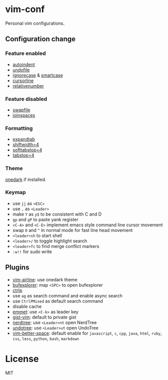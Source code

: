 # vim-conf

Personal vim configurations.

## Configuration change

### Feature enabled
* [autoindent](http://vimdoc.sourceforge.net/htmldoc/options.html#'autoindent')
* [undofile](http://vimdoc.sourceforge.net/htmldoc/options.html#'undofile')
* [ignorecase](http://vimdoc.sourceforge.net/htmldoc/options.html#'ignorecase') & [smartcase](http://vimdoc.sourceforge.net/htmldoc/options.html#'smartcase')
* [cursorline](http://vimdoc.sourceforge.net/htmldoc/options.html#'cursorline')
* [relativenumber](http://vimdoc.sourceforge.net/htmldoc/options.html#'relativenumber')

### Feature disabled
* [swapfile](http://vimdoc.sourceforge.net/htmldoc/options.html#'swapfile')
* [joinspaces](http://vimdoc.sourceforge.net/htmldoc/options.html#'joinspaces')

### Formatting
* [expandtab](http://vimdoc.sourceforge.net/htmldoc/options.html#'expandtab')
* [shiftwidth=4](http://vimdoc.sourceforge.net/htmldoc/options.html#'shiftwidth')
* [softtabstop=4](http://vimdoc.sourceforge.net/htmldoc/options.html#'softtabstop')
* [tabstop=4](http://vimdoc.sourceforge.net/htmldoc/options.html#'tabstop')

### Theme

[onedark](https://github.com/joshdick/onedark.vim) if installed.

### Keymap

* use `jj` as `<ESC>`
* use `,` as `<Leader>`
* make `Y` as `y$` to be consistent with C and D
* `gp` and `gP` to paste yank register
* `<C-A>` and `<C-E>` implement emacs style command line cursor movement
* swap `0` and `^` in normal mode for fast line head movement
* `<leader>sh` to start shell
* `<leader>/` to toggle highlight search
* `<leader>fc` to find merge conflict markers
* `:w!!` for sudo write

## Plugins

* [vim-airline](https://github.com/vim-airline/vim-airline): use onedark theme
* [bufexplorer](https://github.com/jlanzarotta/bufexplorer): map `<SPC>` to open bufexplorer
* [ctrlp](https://github.com/ctrlpvim/ctrlp.vim)
 * use `ag` as search command and enable async search
 * use `CtrlPMixed` as default search command
 * disable cache
* [emmet](https://github.com/mattn/emmet-vim): use `<C-k>` as leader key
* [gist-vim](https://github.com/mattn/gist-vim): default to private gist
* [nerdtree](https://github.com/scrooloose/nerdtree): use `<Leader>nt` open NerdTree
* [undotree](https://github.com/mbbill/undotree): use `<Leader>ut` open UndoTree
* [vim-better-space](https://github.com/ntpeters/vim-better-whitespace): default enable for `javascript`, `c`, `cpp`, `java`, `html`, `ruby`, `css`, `less`, `python`, `bash`, `markdown`

# License

MIT


